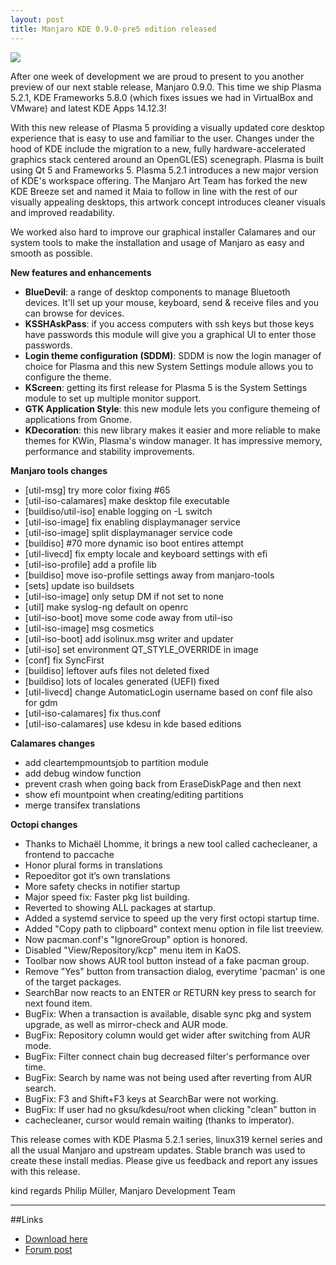 ```yaml
---
layout: post
title: Manjaro KDE 0.9.0-pre5 edition released
---
```


<img src="{{ site.baseurl }}/images/manjaro-kde-090-pre4.jpg">

After one week of development we are proud to present to you another preview of our next stable release, Manjaro 0.9.0. This time we ship Plasma 5.2.1, KDE Frameworks 5.8.0 (which fixes issues we had in VirtualBox and VMware) and latest KDE Apps 14.12.3!

With this new release of Plasma 5 providing a visually updated core desktop experience that is easy to use and familiar to the user. Changes under the hood of KDE include the migration to a new, fully hardware-accelerated graphics stack centered around an OpenGL(ES) scenegraph. Plasma is built using Qt 5 and Frameworks 5. Plasma 5.2.1 introduces a new major version of KDE's workspace offering. The Manjaro Art Team has forked the new KDE Breeze set and named it Maia to follow in line with the rest of our visually appealing desktops, this artwork concept introduces cleaner visuals and improved readability.

We worked also hard to improve our graphical installer Calamares and our system tools to make the installation and usage of Manjaro as easy and smooth as possible.

**New features and enhancements**

* **BlueDevil**: a range of desktop components to manage Bluetooth devices. It'll set up your mouse, keyboard, send & receive files and you can browse for devices.
* **KSSHAskPass**: if you access computers with ssh keys but those keys have passwords this module will give you a graphical UI to enter those passwords.
* **Login theme configuration (SDDM)**: SDDM is now the login manager of choice for Plasma and this new System Settings module allows you to configure the theme.
* **KScreen**: getting its first release for Plasma 5 is the System Settings module to set up multiple monitor support.
* **GTK Application Style**: this new module lets you configure themeing of applications from Gnome.
* **KDecoration**: this new library makes it easier and more reliable to make themes for KWin, Plasma's window manager. It has impressive memory, performance and stability improvements.

**Manjaro tools changes**

* [util-msg] try more color fixing #65 
* [util-iso-calamares] make desktop file executable
* [buildiso/util-iso] enable logging on -L switch
* [util-iso-image] fix enabling displaymanager service
* [util-iso-image] split displaymanager service code
* [buildiso] #70 more dynamic iso boot entires attempt
* [util-livecd] fix empty locale and keyboard settings with efi
* [util-iso-profile] add a profile lib
* [buildiso] move iso-profile settings away from manjaro-tools
* [sets] update iso buildsets
* [util-iso-image] only setup DM if not set to none
* [util] make syslog-ng default on openrc
* [util-iso-boot] move some code away from util-iso
* [util-iso-image] msg cosmetics
* [util-iso-boot] add isolinux.msg writer and updater
* [util-iso] set environment QT_STYLE_OVERRIDE in image
* [conf] fix SyncFirst
* [buildiso] leftover aufs files not deleted fixed
* [buildiso] lots of locales generated (UEFI) fixed
* [util-livecd] change AutomaticLogin username based on conf file also for gdm
* [util-iso-calamares] fix thus.conf
* [util-iso-calamares] use kdesu in kde based editions

**Calamares changes**

* add cleartempmountsjob to partition module
* add debug window function
* prevent crash when going back from EraseDiskPage and then next
* show efi mountpoint when creating/editing partitions
* merge transifex translations

**Octopi changes**

* Thanks to Michaël Lhomme, it brings a new tool called cachecleaner, a frontend to paccache
* Honor plural forms in translations
* Repoeditor got it’s own translations
* More safety checks in notifier startup
* Major speed fix: Faster pkg list building.
* Reverted to showing ALL packages at startup.
* Added a systemd service to speed up the very first octopi startup time.
* Added "Copy path to clipboard" context menu option in file list treeview.
* Now pacman.conf's "IgnoreGroup" option is honored.
* Disabled "View/Repository/kcp" menu item in KaOS.
* Toolbar now shows AUR tool button instead of a fake pacman group.
* Remove "Yes" button from transaction dialog, everytime 'pacman' is one of the target packages.
* SearchBar now reacts to an ENTER or RETURN key press to search for next found item.
* BugFix: When a transaction is available, disable sync pkg and system upgrade, as well as mirror-check and AUR mode.
* BugFix: Repository column would get wider after switching from AUR mode.
* BugFix: Filter connect chain bug decreased filter's performance over time.
* BugFix: Search by name was not being used after reverting from AUR search.
* BugFix: F3 and Shift+F3 keys at SearchBar were not working.
* BugFix: If user had no gksu/kdesu/root when clicking "clean" button in
* cachecleaner, cursor would remain waiting (thanks to imperator).

This release comes with KDE Plasma 5.2.1 series, linux319 kernel series and all the usual Manjaro and upstream updates. Stable branch was used to create these install medias. Please give us feedback and report any issues with this release.

kind regards
Philip Müller, Manjaro Development Team

----

##Links

* [Download here](http://sourceforge.net/projects/manjarotest/files/0.9.0/kde/0.9.0-pre5/)
* [Forum post](https://forum.manjaro.org/index.php?topic=21473.0)

